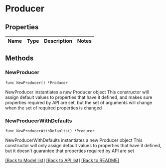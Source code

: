 # Producer

## Properties

Name | Type | Description | Notes
------------ | ------------- | ------------- | -------------

## Methods

### NewProducer

`func NewProducer() *Producer`

NewProducer instantiates a new Producer object
This constructor will assign default values to properties that have it defined,
and makes sure properties required by API are set, but the set of arguments
will change when the set of required properties is changed

### NewProducerWithDefaults

`func NewProducerWithDefaults() *Producer`

NewProducerWithDefaults instantiates a new Producer object
This constructor will only assign default values to properties that have it defined,
but it doesn't guarantee that properties required by API are set


[[Back to Model list]](../README.md#documentation-for-models) [[Back to API list]](../README.md#documentation-for-api-endpoints) [[Back to README]](../README.md)


